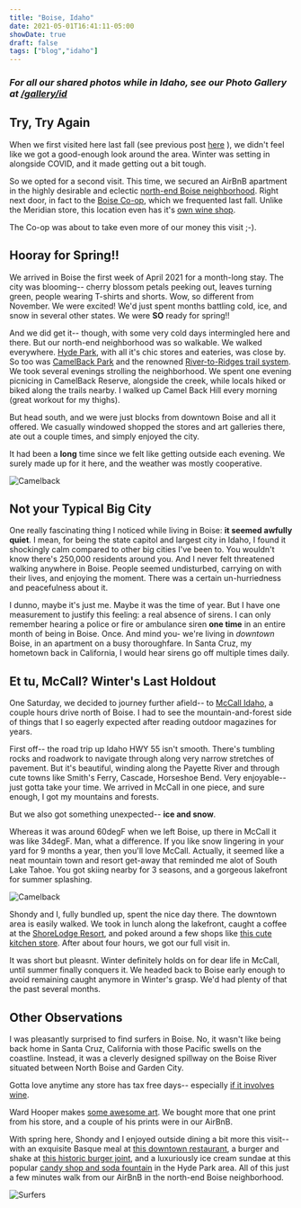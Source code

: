 ```yaml
---
title: "Boise, Idaho"
date: 2021-05-01T16:41:11-05:00
showDate: true
draft: false
tags: ["blog","idaho"]
---
```


### *For all our shared photos while in Idaho, see our Photo Gallery at [/gallery/id](/gallery/id)*

## Try, Try Again
When we first visited here last fall (see previous post [here](/posts/meridian-id/) ), we didn't feel like we got a good-enough look around the area.  Winter was setting in alongside COVID, and it made getting out a bit tough.

So we opted for a second visit.  This time, we secured an AirBnB apartment in the highly desirable and eclectic [north-end Boise neighborhood](https://www.northendboise.org/). Right next door, in fact to the [Boise Co-op](https://www.boise.coop/), which we frequented last fall.  Unlike the Meridian store, this location even has it's [own wine shop](https://www.boise.coop/uncorked-wine-bar).

The Co-op was about to take even more of our money this visit ;-).


## Hooray for Spring!!
We arrived in Boise the first week of April 2021 for a month-long stay.   The city was blooming-- cherry blossom petals peeking out, leaves turning green, people wearing T-shirts and shorts.  Wow, so different from November.   We were excited!  We'd just spent months battling cold, ice, and snow in several other states.  We were **SO** ready for spring!!

And we did get it-- though, with some very cold days intermingled here and there.  But our north-end neighborhood was so walkable.  We walked everywhere.  [Hyde Park](https://northend.org/historic-hyde-park/), with all it's chic stores and eateries, was close by.  So too was [CamelBack Park](https://www.cityofboise.org/departments/parks-and-recreation/parks/camels-back-park/) and the renowned [River-to-Ridges trail system](https://www.ridgetorivers.org/).  We took several evenings strolling the neighborhood.  We spent one evening picnicing in CamelBack Reserve, alongside the creek, while locals hiked or biked along the trails nearby.  I walked up Camel Back Hill every morning (great workout for my thighs). 

But head south, and we were just blocks from downtown Boise and all it offered.  We casually windowed shopped the stores and art galleries there, ate out a couple times, and simply enjoyed the city.

It had been a **long** time since we felt like getting outside each evening.  We surely made up for it here, and the weather was mostly cooperative.

![Camelback](/gallery/id/id7.jpg)

## Not your Typical Big City
One really fascinating thing I noticed while living in Boise: **it seemed awfully quiet**.  I mean, for being the state capitol and largest city in Idaho, I found it shockingly calm compared to other big cities I've been to.  You wouldn't know there's 250,000 residents around you.  And I never felt threatened walking anywhere in Boise.   People seemed undisturbed, carrying on with their lives, and enjoying the moment.   There was a certain un-hurriedness and peacefulness about it.

I dunno, maybe it's just me.  Maybe it was the time of year.  But I have one measurement to justify this feeling: a real absence of sirens.   I can only remember hearing a police or fire or ambulance siren **one time** in an entire month of being in Boise.  Once.  And mind you- we're living in *downtown* Boise, in an apartment on a busy thoroughfare.   In Santa Cruz, my hometown back in California, I would hear sirens go off multiple times daily.


## Et tu, McCall?  Winter's Last Holdout
One Saturday, we decided to journey further afield-- to [McCall Idaho](https://visitmccall.org/), a couple hours drive north of Boise.  I had to see the mountain-and-forest side of things that I so eagerly expected after reading outdoor magazines for years.

First off-- the road trip up Idaho HWY 55 isn't smooth.  There's tumbling rocks and roadwork to navigate through along very narrow stretches of pavement.  But it's beautiful, winding along the Payette River and through cute towns like Smith's Ferry, Cascade, Horseshoe Bend.  Very enjoyable-- just gotta take your time.  We arrived in McCall in one piece, and sure enough, I got my mountains and forests.

But we also got something unexpected-- **ice and snow**.

Whereas it was around 60degF when we left Boise, up there in McCall it was like 34degF.  Man, what a difference.  If you like snow lingering in your yard for 9 months a year, then you'll love McCall.  Actually, it seemed like a neat mountain town and resort get-away that reminded me alot of South Lake Tahoe.   You got skiing nearby for 3 seasons, and a gorgeous lakefront for summer splashing.  

![Camelback](/gallery/id/id_40.jpg)

Shondy and I, fully bundled up, spent the nice day there.  The downtown area is easily walked.  We took in lunch along the lakefront, caught a coffee at the [ShoreLodge Resort](https://shorelodge.com/), and poked around a few shops like [this cute kitchen store](https://www.bellakitchen.com/). After about four hours, we got our full visit in.

It was short but pleasnt.  Winter definitely holds on for dear life in McCall, until summer finally conquers it.  We headed back to Boise early enough to avoid remaining caught anymore in Winter's grasp.  We'd had plenty of that the past several months.


## Other Observations
I was pleasantly surprised to find surfers in Boise.   No, it wasn't like being back home in Santa Cruz, California with those Pacific swells on the coastline.  Instead, it was a cleverly designed spillway on the Boise River situated between North Boise and Garden City.  

Gotta love anytime any store has tax free days-- especially [if it involves wine](https://www.boise.coop/events/tax-day-wine-sale).

Ward Hooper makes [some awesome art](https://www.wardhooper.com/).  We bought more that one print from his store, and a couple of his prints were in our AirBnB.

With spring here, Shondy and I enjoyed outside dining a bit more this visit-- with an exquisite Basque meal at [this downtown restaurant](https://www.thebasquemarket.com/), a burger and shake at [this historic burger joint](https://fancifreez.com/), and a luxuriously ice cream sundae at this popular [candy shop and soda fountain](https://www.goodyssodafountain.com/) in the Hyde Park area.  All of this just a few minutes walk from our AirBnB in the north-end Boise neighborhood.

![Surfers](/gallery/id/id9.jpg)





